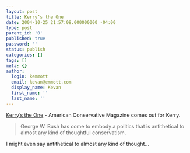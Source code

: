```yaml
---
layout: post
title: Kerry’s the One
date: 2004-10-25 21:57:08.000000000 -04:00
type: post
parent_id: '0'
published: true
password: ''
status: publish
categories: []
tags: []
meta: {}
author:
  login: kemmott
  email: kevan@emmott.com
  display_name: Kevan
  first_name: ''
  last_name: ''
---
```

<p><a href="http://www.amconmag.com/2004_11_08/cover1.html">Kerry’s the One</a> - American Conservative Magazine comes out for Kerry.</p>
<blockquote><p>George W. Bush has come to embody a politics that is antithetical to almost any kind of thoughtful conservatism.</p></blockquote>
<p>I might even say antithetical to almost any kind of thought...</p>
